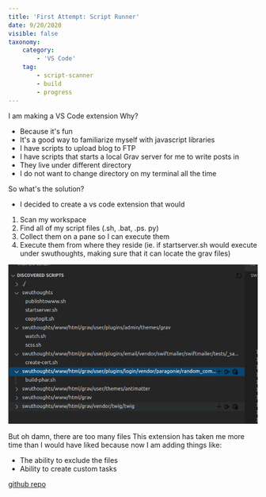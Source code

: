 ```yaml
---
title: 'First Attempt: Script Runner'
date: 9/20/2020
visible: false
taxonomy:
    category:
        - 'VS Code'
    tag:
        - script-scanner
        - build
        - progress
---
```

I am making a VS Code extension
Why?
* Because it's fun
* It's a good way to familiarize myself with javascript libraries
* I have scripts to upload blog to FTP
* I have scripts that starts a local Grav server for me to write posts in
* They live under different directory
* I do not want to change directory on my terminal all the time

So what's the solution?
* I decided to create a vs code extension that would
1. Scan my workspace
2. Find all of my script files (.sh, .bat, .ps. py)
3. Collect them on a pane so I can execute them
4. Execute them from where they reside (ie. if startserver.sh would execute under swuthoughts, making sure that it can locate the grav files)

![](discoveringScripts.png)

But oh damn, there are too many files
This extension has taken me more time than I would have liked because now I am adding things like:
* The ability to exclude the files
* Ability to create custom tasks

[github repo](https://github.com/stanleywuu/vscode-scriptrunner)
